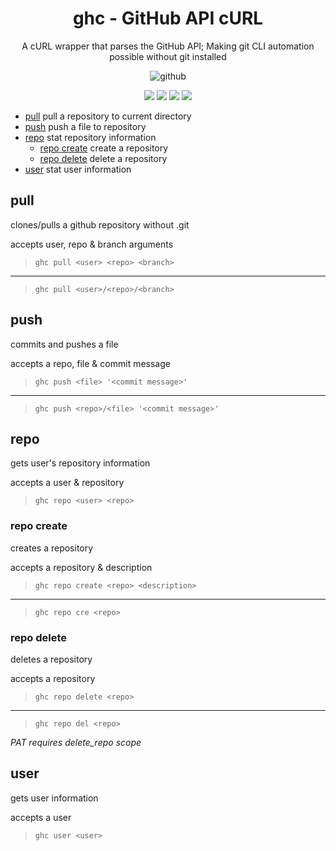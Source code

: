 <div align="center">
<h1>ghc - GitHub API cURL</h1>
<p>A cURL wrapper that parses the GitHub API; Making git CLI automation possible without git installed</p>

![github](https://miro.medium.com/max/1200/1*9PnPjPI65fGwLiMfluVLrw.jpeg)

<img src="https://img.shields.io/badge/Shell_Script-121011?style=for-the-badge&logo=gnu-bash&logoColor=white"></img>
<img src="https://img.shields.io/badge/Made%20with-Bash-1f425f.svg"></img>
<img src=https://img.shields.io/badge/Maintained%3F-yes-green.svg></img>
<img src="https://badge-size.herokuapp.com/wick3dr0se/github-api-curl/master/ghc"></img>
</div>

- [pull](#pull) pull a repository to current directory
- [push](#push) push a file to repository
- [repo](#repo) stat repository information
  - [repo create](#repo-create) create a repository
  - [repo delete](#repo-delete) delete a repository
- [user](#user) stat user information


## pull
clones/pulls a github repository without .git  

accepts user, repo & branch arguments  
> `ghc pull <user> <repo> <branch>`

--- 
> `ghc pull <user>/<repo>/<branch>`

## push
commits and pushes a file

accepts a repo, file & commit message  
> `ghc push <file> '<commit message>'`

---
>  `ghc push <repo>/<file> '<commit message>'`

## repo
gets user's repository information

accepts a user & repository  
> `ghc repo <user> <repo>`

### repo create
creates a repository

accepts a repository & description
> `ghc repo create <repo> <description>`

---
> `ghc repo cre <repo>`

### repo delete
deletes a repository

accepts a repository  
> `ghc repo delete <repo>`

---
> `ghc repo del <repo>`

_PAT requires delete_repo scope_

## user
gets user information

accepts a user  
> `ghc user <user>`
